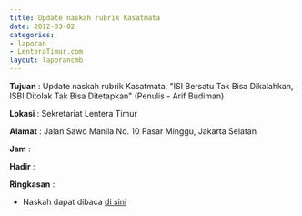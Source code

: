 ```yaml
---
title: Update naskah rubrik Kasatmata
date: 2012-03-02
categories:
- laporan
- LenteraTimur.com
layout: laporancmb
---
```


**Tujuan** : Update naskah rubrik Kasatmata, "ISI Bersatu Tak Bisa Dikalahkan, ISBI Ditolak Tak Bisa Ditetapkan" (Penulis - Arif Budiman)	

**Lokasi** : Sekretariat Lentera Timur

**Alamat** : Jalan Sawo Manila No. 10 Pasar Minggu, Jakarta Selatan

**Jam** : 

**Hadir** : 

**Ringkasan** : 
* Naskah dapat dibaca [di sini](http://www.lenteratimur.com/2012/03/isi-bersatu-tak-bisa-dikalahkan-isbi-ditolak-tak-bisa-ditetapkan/)
